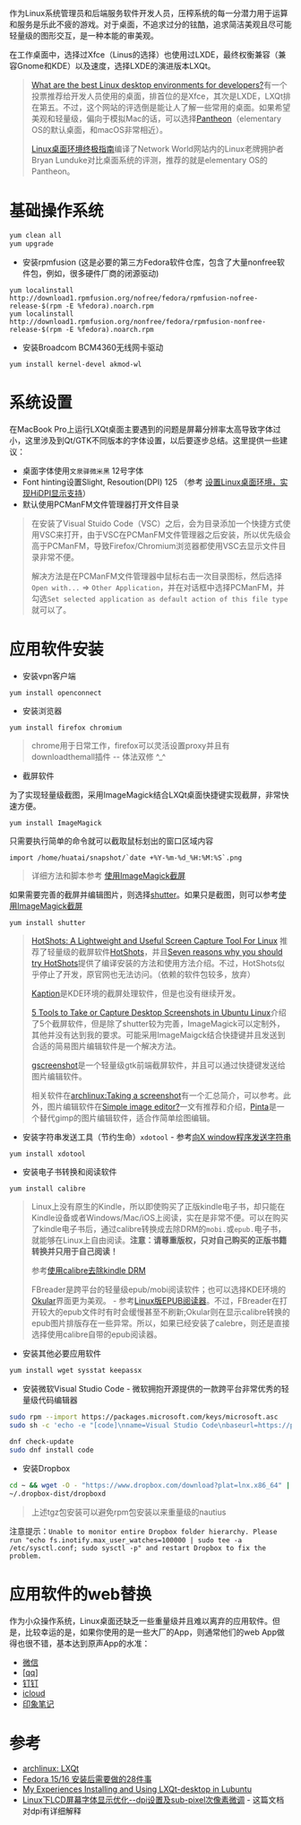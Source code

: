 作为Linux系统管理员和后端服务软件开发人员，压榨系统的每一分潜力用于运算和服务是乐此不疲的游戏。对于桌面，不追求过分的铉酷，追求简洁美观且尽可能轻量级的图形交互，是一种本能的审美观。

在工作桌面中，选择过Xfce（Linus的选择）也使用过LXDE，最终权衡兼容（兼容Gnome和KDE）以及速度，选择LXDE的演进版本LXQt。

> [What are the best Linux desktop environments for developers?](https://www.slant.co/topics/4345/~linux-desktop-environments-for-developers)有一个投票推荐给开发人员使用的桌面，排首位的是Xfce，其次是LXDE，LXQt排在第五。不过，这个网站的评选倒是能让人了解一些常用的桌面。如果希望美观和轻量级，偏向于模拟Mac的话，可以选择[Pantheon](https://elementary.io/)（elementary OS的默认桌面，和macOS非常相近）。
>
> [Linux桌面环境终极指南](http://developer.51cto.com/art/201503/467300.htm)编译了Network World网站内的Linux老牌拥护者Bryan Lunduke对比桌面系统的评测，推荐的就是elementary OS的Pantheon。

# 基础操作系统

```bash
yum clean all
yum upgrade
```

* 安装rpmfusion (这是必要的第三方Fedora软件仓库，包含了大量nonfree软件包，例如，很多硬件厂商的闭源驱动)

```
yum localinstall http://download1.rpmfusion.org/nofree/fedora/rpmfusion-nofree-release-$(rpm -E %fedora).noarch.rpm
yum localinstall http://download1.rpmfusion.org/nonfree/fedora/rpmfusion-nonfree-release-$(rpm -E %fedora).noarch.rpm
```

* 安装Broadcom BCM4360无线网卡驱动

```
yum install kernel-devel akmod-wl
```

# 系统设置

在MacBook Pro上运行LXQt桌面主要遇到的问题是屏幕分辨率太高导致字体过小，这里涉及到Qt/GTK不同版本的字体设置，以后要逐步总结。这里提供一些建议：

* 桌面字体使用`文泉驿微米黑` 12号字体
* Font hinting设置Slight, Resoution(DPI) 125 （参考 [设置Linux桌面环境，实现HiDPI显示支持](http://www.linuxidc.com/Linux/2014-08/105997.htm)）
* 默认使用PCManFM文件管理器打开文件目录

> 在安装了Visual Stuido Code（VSC）之后，会为目录添加一个快捷方式使用VSC来打开，由于VSC在PCManFM文件管理器之后安装，所以优先级会高于PCManFM，导致Firefox/Chromium浏览器都使用VSC去显示文件目录非常不便。
> 
> 解决方法是在PCManFM文件管理器中鼠标右击一次目录图标，然后选择`Open with...` => `Other Application`，并在对话框中选择PCManFM，并勾选`Set selected application as default action of this file type`就可以了。

# 应用软件安装

* 安装vpn客户端

```
yum install openconnect
```

* 安装浏览器

```bash
yum install firefox chromium
```

> chrome用于日常工作，firefox可以灵活设置proxy并且有downloadthemall插件 -- 体法双修 ^_^

* 截屏软件

为了实现轻量级截图，采用ImageMagick结合LXQt桌面快捷键实现截屏，非常快速方便。

```
yum install ImageMagick
```

只需要执行简单的命令就可以截取鼠标划出的窗口区域内容

```
import /home/huatai/snapshot/`date +%Y-%m-%d_%H:%M:%S`.png
```

> 详细方法和脚本参考 [使用ImageMagick截屏](snapshot_with_imagemagick)

如果需要完善的截屏并编辑图片，则选择[shutter](http://shutter-project.org/preview/screenshots/)。如果只是截图，则可以参考[使用ImageMagick截屏](snapshot_with_imagemagick)

```
yum install shutter
```

> [HotShots: A Lightweight and Useful Screen Capture Tool For Linux](https://www.maketecheasier.com/hotshots-screen-capture-tool-linux/) 推荐了轻量级的截屏软件[HotShots](https://sourceforge.net/projects/hotshots/)，并且[Seven reasons why you should try HotShots](http://www.techrepublic.com/blog/linux-and-open-source/seven-reasons-why-you-should-try-hotshots/)提供了编译安装的方法和使用方法介绍。不过，HotShots似乎停止了开发，原官网也无法访问。（依赖的软件包较多，放弃）
>
> [Kaption](https://www.linux-apps.com/content/show.php/Kaption?content=139302)是KDE环境的截屏处理软件，但是也没有继续开发。
>
> [5 Tools to Take or Capture Desktop Screenshots in Ubuntu Linux](https://www.tecmint.com/take-or-capture-desktop-screenshots-in-ubuntu-linux/)介绍了5个截屏软件，但是除了shutter较为完善，ImageMagick可以定制外，其他并没有达到我的要求。可能采用ImageMaigck结合快捷键并且发送到合适的简易图片编辑软件是一个解决方法。
>
> [gscreenshot](https://github.com/thenaterhood/gscreenshot)是一个轻量级gtk前端截屏软件，并且可以通过快捷键发送给图片编辑软件。
>
> 相关软件在[archlinux:Taking a screenshot](https://wiki.archlinux.org/index.php/taking_a_screenshot)有一个汇总简介，可以参考。此外，图片编辑软件在[Simple image editor?](https://askubuntu.com/questions/164473/simple-image-editor)一文有推荐和介绍，[Pinta](https://pinta-project.com/pintaproject/pinta/)是一个替代gimp的图片编辑软件，适合作简单绘图编辑。

* 安装字符串发送工具（节约生命）`xdotool` - 参考[向X window程序发送字符串](../../x/send_string_to_x)

```
yum install xdotool
```

* 安装电子书转换和阅读软件

```
yum install calibre
```

> Linux上没有原生的Kindle，所以即使购买了正版kindle电子书，却只能在Kindle设备或者Windows/Mac/iOS上阅读，实在是非常不便。可以在购买了kindle电子书后，通过calibre转换成去除DRM的`mobi.`或`epub.`电子书，就能够在Linux上自由阅读。**注意：请尊重版权，只对自己购买的正版书籍转换并只用于自己阅读！**
>
> 参考[使用calibre去除kindle DRM](../read/calibre_remove_drm)
>
> FBreader是跨平台的轻量级epub/mobi阅读软件；也可以选择KDE环境的[Okular](http://okular.kde.org/)界面更为美观。 - 参考[Linux版EPUB阅读器](https://linux.cn/article-4943-1.html)。不过，FBreader在打开较大的epub文件时有时会缓慢甚至不刷新;Okular则在显示calibre转换的epub图片排版存在一些异常。所以，如果已经安装了calebre，则还是直接选择使用calibre自带的epub阅读器。

* 安装其他必要应用软件

```bash
yum install wget sysstat keepassx
```

* 安装微软Visual Studio Code - 微软拥抱开源提供的一款跨平台非常优秀的轻量级代码编辑器

```bash
sudo rpm --import https://packages.microsoft.com/keys/microsoft.asc
sudo sh -c 'echo -e "[code]\nname=Visual Studio Code\nbaseurl=https://packages.microsoft.com/yumrepos/vscode\nenabled=1\ngpgcheck=1\ngpgkey=https://packages.microsoft.com/keys/microsoft.asc" > /etc/yum.repos.d/vscode.repo'

dnf check-update
sudo dnf install code
```

* 安装Dropbox

```bash
cd ~ && wget -O - "https://www.dropbox.com/download?plat=lnx.x86_64" | tar xzf -
~/.dropbox-dist/dropboxd
```

> 上述tgz包安装可以避免rpm包安装以来重量级的nautius

注意提示：`Unable to monitor entire Dropbox folder hierarchy. Please run "echo fs.inotify.max_user_watches=100000 | sudo tee -a /etc/sysctl.conf; sudo sysctl -p" and restart Dropbox to fix the problem.`

# 应用软件的web替换

作为小众操作系统，Linux桌面还缺乏一些重量级并且难以离弃的应用软件。但是，比较幸运的是，如果你使用的是一些大厂的App，则通常他们的web App做得也很不错，基本达到原声App的水准：

* [微信](https://wx.qq.com/)
* [[qq]](http://w.qq.com/)
* [钉钉](https://im.dingtalk.com/)
* [icloud](https://www.icloud.com/)
* [印象笔记](https://www.evernote.com)

# 参考

* [archlinux: LXQt](https://wiki.archlinux.org/index.php/LXQt)
* [Fedora 15/16 安装后需要做的28件事](http://liyi593730139.blog.163.com/blog/static/176474247201332691139165/)
* [My Experiences Installing and Using LXQt-desktop in Lubuntu](http://www.emmestech.com/linux/lxqt.html)
* [Linux下LCD屏幕字体显示优化--dpi设置及sub-pixel次像素微调](http://xxb.is-programmer.com/2008/7/25/dpi.4260.html) - 这篇文档对dpi有详细解释